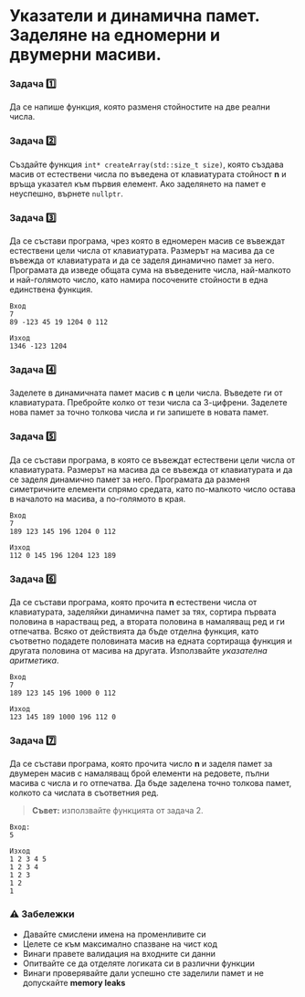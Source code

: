 # Указатели и динамична памет. Заделяне на едномерни и двумерни масиви.

### Задача :one:
Да се напише функция, която разменя стойностите на две реални числа.

### Задача :two:
Създайте функция `int* createArray(std::size_t size)`, която създава масив от естествени числа по въведена от клавиатурата стойност **n** и връща указател към първия елемент. Ако заделянето на памет е неуспешно, върнете `nullptr`.

### Задача :three:
Да се състави програма, чрез която в едномерен масив се въвеждат естествени цели числа от клавиатурата. Размерът на масива да се въвежда от клавиатурата и да се заделя динамично памет за него. Програмата да изведе общата сума на въведените числа, най-малкото и най-голямото число, като намира посочените стойности в една единствена функция.
```
Вход  
7   
89 -123 45 19 1204 0 112    

Изход   
1346 -123 1204  
```

### Задача :four: 
Заделете в динамичната памет масив с **n** цели числа. Въведете ги от клавиатурата. Пребройте колко от тези числа са 3-цифрени. Заделете нова памет за точно толкова числа и ги запишете в новата памет.

### Задача :five:
Да се състави програма, в която се въвеждат естествени цели числа от клавиатурата. Размерът на масива да се въвежда от клавиатурата и да се заделя динамично памет за него. Програмата да разменя симетричните елементи спрямо средата, като по-малкото число остава в началото на масива, а по-голямото в края.
```
Вход       
7   
189 123 145 196 1204 0 112

Изход    
112 0 145 196 1204 123 189
```

### Задача :six: 
Да се състави програма, която прочита **n** естествени числа от клавиатурата, заделяйки динамична памет за тях, сортира първата половина в нарастващ ред, a втората половина в намаляващ ред и ги отпечатва. Всяко от действията да бъде отделна функция, като съответно подадете половината масив на едната сортираща функция и другата половина от масива на другата. Използвайте *указателна аритметика*.
```
Вход  
7   
189 123 145 196 1000 0 112

Изход    
123 145 189 1000 196 112 0
```

### Задача :seven: 
Да се състави програма, която прочита число **n** и заделя памет за двумерен масив с намаляващ брой елементи на редовете, пълни масива с числа и го отпечатва. Да бъде заделена точно толкова памет, колкото са числата в съответния ред. 
> **Съвет:** използвайте функцията от задача 2. 

```
Вход:
5

Изход
1 2 3 4 5
1 2 3 4
1 2 3 
1 2 
1 
```

### :warning: Забележки

- Давайте смислени имена на променливите си
- Целете се към максимално спазване на чист код 
- Винаги правете валидация на входните си данни
- Опитвайте се да отделяте логиката си в различни функции
- Винаги проверявайте дали успешно сте заделили памет и не допускайте **memory leaks**